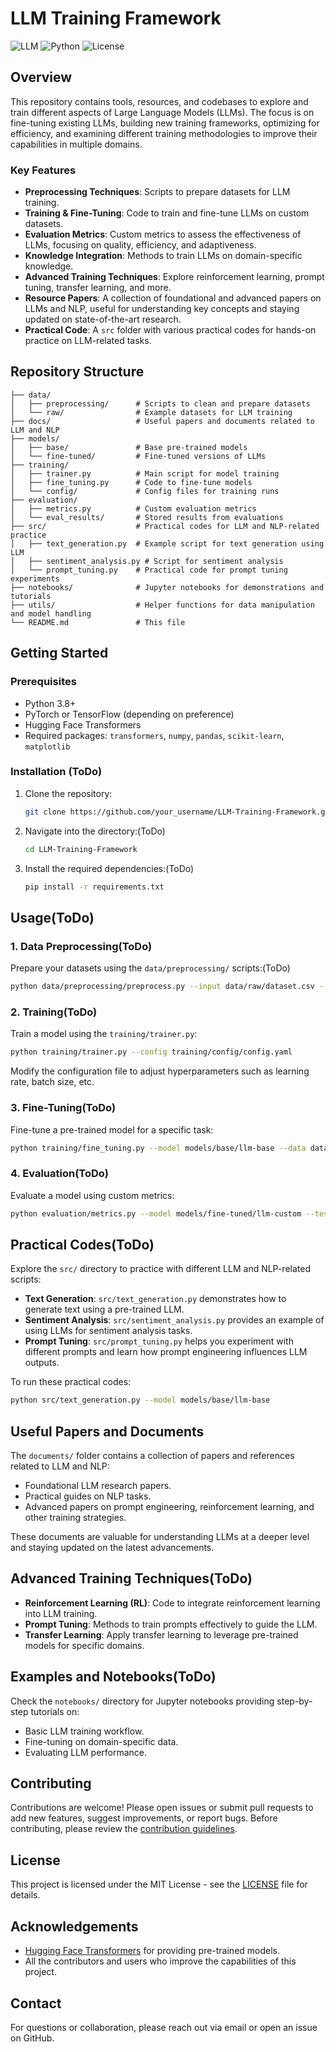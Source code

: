 # LLM Training Framework

![LLM](https://img.shields.io/badge/Large_Language_Model-Training-blue)
![Python](https://img.shields.io/badge/Python-3.x-brightgreen)
![License](https://img.shields.io/badge/License-MIT-yellow)

## Overview
This repository contains tools, resources, and codebases to explore and train different aspects of Large Language Models (LLMs). The focus is on fine-tuning existing LLMs, building new training frameworks, optimizing for efficiency, and examining different training methodologies to improve their capabilities in multiple domains.

### Key Features
- **Preprocessing Techniques**: Scripts to prepare datasets for LLM training.
- **Training & Fine-Tuning**: Code to train and fine-tune LLMs on custom datasets.
- **Evaluation Metrics**: Custom metrics to assess the effectiveness of LLMs, focusing on quality, efficiency, and adaptiveness.
- **Knowledge Integration**: Methods to train LLMs on domain-specific knowledge.
- **Advanced Training Techniques**: Explore reinforcement learning, prompt tuning, transfer learning, and more.
- **Resource Papers**: A collection of foundational and advanced papers on LLMs and NLP, useful for understanding key concepts and staying updated on state-of-the-art research.
- **Practical Code**: A `src` folder with various practical codes for hands-on practice on LLM-related tasks.

## Repository Structure
```
├── data/
│   ├── preprocessing/      # Scripts to clean and prepare datasets
│   └── raw/                # Example datasets for LLM training
├── docs/                   # Useful papers and documents related to LLM and NLP
├── models/
│   ├── base/               # Base pre-trained models
│   └── fine-tuned/         # Fine-tuned versions of LLMs
├── training/
│   ├── trainer.py          # Main script for model training
│   ├── fine_tuning.py      # Code to fine-tune models
│   └── config/             # Config files for training runs
├── evaluation/
│   ├── metrics.py          # Custom evaluation metrics
│   └── eval_results/       # Stored results from evaluations
├── src/                    # Practical codes for LLM and NLP-related practice
│   ├── text_generation.py  # Example script for text generation using LLM
│   ├── sentiment_analysis.py # Script for sentiment analysis
│   └── prompt_tuning.py    # Practical code for prompt tuning experiments
├── notebooks/              # Jupyter notebooks for demonstrations and tutorials
├── utils/                  # Helper functions for data manipulation and model handling
└── README.md               # This file
```

## Getting Started

### Prerequisites
- Python 3.8+
- PyTorch or TensorFlow (depending on preference)
- Hugging Face Transformers
- Required packages: `transformers`, `numpy`, `pandas`, `scikit-learn`, `matplotlib`

### Installation (ToDo)
1. Clone the repository:
   ```sh
   git clone https://github.com/your_username/LLM-Training-Framework.git
   ```
2. Navigate into the directory:(ToDo)
   ```sh
   cd LLM-Training-Framework
   ```
3. Install the required dependencies:(ToDo)
   ```sh
   pip install -r requirements.txt
   ```

## Usage(ToDo)
### 1. Data Preprocessing(ToDo)
Prepare your datasets using the `data/preprocessing/` scripts:(ToDo)
```sh
python data/preprocessing/preprocess.py --input data/raw/dataset.csv --output data/processed/dataset.json
```

### 2. Training(ToDo)
Train a model using the `training/trainer.py`:
```sh
python training/trainer.py --config training/config/config.yaml
```
Modify the configuration file to adjust hyperparameters such as learning rate, batch size, etc.

### 3. Fine-Tuning(ToDo)
Fine-tune a pre-trained model for a specific task:
```sh
python training/fine_tuning.py --model models/base/llm-base --data data/processed/custom_dataset.json
```

### 4. Evaluation(ToDo)
Evaluate a model using custom metrics:
```sh
python evaluation/metrics.py --model models/fine-tuned/llm-custom --test data/processed/test_dataset.json
```

## Practical Codes(ToDo)
Explore the `src/` directory to practice with different LLM and NLP-related scripts:
- **Text Generation**: `src/text_generation.py` demonstrates how to generate text using a pre-trained LLM.
- **Sentiment Analysis**: `src/sentiment_analysis.py` provides an example of using LLMs for sentiment analysis tasks.
- **Prompt Tuning**: `src/prompt_tuning.py` helps you experiment with different prompts and learn how prompt engineering influences LLM outputs.

To run these practical codes:
```sh
python src/text_generation.py --model models/base/llm-base
```

## Useful Papers and Documents
The `documents/` folder contains a collection of papers and references related to LLM and NLP:
- Foundational LLM research papers.
- Practical guides on NLP tasks.
- Advanced papers on prompt engineering, reinforcement learning, and other training strategies.

These documents are valuable for understanding LLMs at a deeper level and staying updated on the latest advancements.

## Advanced Training Techniques(ToDo)
- **Reinforcement Learning (RL)**: Code to integrate reinforcement learning into LLM training.
- **Prompt Tuning**: Methods to train prompts effectively to guide the LLM.
- **Transfer Learning**: Apply transfer learning to leverage pre-trained models for specific domains.

## Examples and Notebooks(ToDo)
Check the `notebooks/` directory for Jupyter notebooks providing step-by-step tutorials on:
- Basic LLM training workflow.
- Fine-tuning on domain-specific data.
- Evaluating LLM performance.

## Contributing
Contributions are welcome! Please open issues or submit pull requests to add new features, suggest improvements, or report bugs. Before contributing, please review the [contribution guidelines](CONTRIBUTING.md).

## License
This project is licensed under the MIT License - see the [LICENSE](LICENSE) file for details.

## Acknowledgements
- [Hugging Face Transformers](https://github.com/huggingface/transformers) for providing pre-trained models.
- All the contributors and users who improve the capabilities of this project.

## Contact
For questions or collaboration, please reach out via email or open an issue on GitHub.


